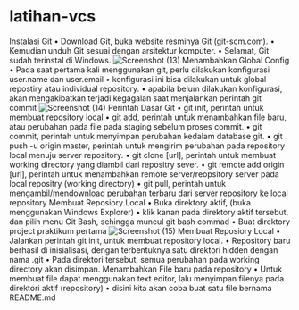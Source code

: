 # latihan-vcs
Instalasi Git
• Download Git, buka website resminya Git (git-scm.com). 
• Kemudian unduh Git sesuai dengan arsitektur komputer.
• Selamat, Git sudah terinstal di Windows. 
![Screenshot (13)](https://user-images.githubusercontent.com/115671335/196463840-be733a48-7474-45e7-9e37-6130162a1f70.png)
Menambahkan Global Config
• Pada saat pertama kali menggunakan git, perlu dilakukan konfigurasi 
user.name dan user.email
• konfigurasi ini bisa dilakukan untuk global repostiry atau individual 
repository.
• apabila belum dilakukan konfigurasi, akan mengakibatkan terjadi kegagalan 
saat menjalankan perintah git commit
![Screenshot (14)](https://user-images.githubusercontent.com/115671335/196464220-3261bd41-a09b-48cc-95f5-3cdae69a2e76.png)
Perintah Dasar Git
• git init, perintah untuk membuat repository local
• git add, perintah untuk menambahkan file baru, atau perubahan pada file 
pada staging sebelum proses commit.
• git commit, perintah untuk menyimpan perubahan kedalam database git.
• git push -u origin master, perintah untuk mengirim perubahan pada 
repository local menuju server repository.
• git clone [url], perintah untuk membuat working directory yang diambil dari 
repositry sever.
• git remote add origin [url], perintah untuk menambahkan remote 
server/reopsitory server pada local repositry (working directory)
• git pull, perintah untuk mengambil/mendownload perubahan terbaru dari 
server repository ke local repository
Membuat Reposiory Local
• Buka direktory aktif,  (buka 
menggunakan Windows Explorer)
• klik kanan pada direktory aktif tersebut, dan pilih menu Git Bash, 
sehingga muncul git bash commad
• Buat direktory project praktikum pertama 
![Screenshot (15)](https://user-images.githubusercontent.com/115671335/196465773-005d7f5f-e653-4eec-ab4b-0d413c32e973.png)
Membuat Reposiory Local
• Jalankan perintah git init, untuk membuat repository local.
• Repository baru berhasil di inisialisasi, dengan terbentuknya satu 
direktori hidden dengan nama .git
• Pada direktori tersebut, semua perubahan pada working directory
akan disimpan.
Menambahkan File baru pada repository
• Untuk membuat file dapat menggunakan text editor, lalu menyimpan 
filenya pada direktori aktif (repository)
• disini kita akan coba buat satu file bernama README.md 
